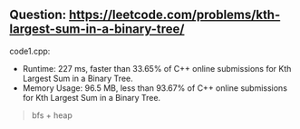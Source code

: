 ## Question: https://leetcode.com/problems/kth-largest-sum-in-a-binary-tree/

code1.cpp:
* Runtime: 227 ms, faster than 33.65% of C++ online submissions for Kth Largest Sum in a Binary Tree.
* Memory Usage: 96.5 MB, less than 93.67% of C++ online submissions for Kth Largest Sum in a Binary Tree.
> bfs + heap